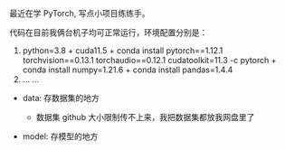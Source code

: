 最近在学 PyTorch, 写点小项目练练手。

代码在目前我俩台机子均可正常运行，环境配置分别是：

1. python=3.8 + cuda11.5 + conda install pytorch==1.12.1 torchvision==0.13.1 torchaudio==0.12.1 cudatoolkit=11.3 -c pytorch + conda install numpy=1.21.6 + conda install pandas=1.4.4
2. ... ...

- data: 存数据集的地方
  - 数据集 github 大小限制传不上来，我把数据集都放我网盘里了

- model: 存模型的地方